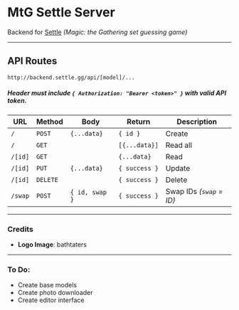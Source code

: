 # MtG Settle Server

Backend for [Settle](settle.gg) _(Magic: the Gathering set guessing game)_

---

## API Routes
`http://backend.settle.gg/api/[model]/...`
##### _Header must include `{ Authorization: "Bearer <token>" }` with valid API token._

| URL | Method | Body | Return | Description |
|------|------|------|------|------|
|`/`|`POST`|`{...data}`|`{ id }`|Create|
|`/`|`GET`| |`[{...data}]`|Read all|
|`/[id]`|`GET`| |`{...data}`|Read|
|`/[id]`|`PUT`|`{...data}`|`{ success }`|Update|
|`/[id]`|`DELETE`| |`{ success }`|Delete|
|`/swap`|`POST`|`{ id, swap }`|`{ success }`|Swap IDs _(`swap` = ID)_|

---

### Credits
 - **Logo Image**: bathtaters

---

### To Do:
 - Create base models
 - Create photo downloader
 - Create editor interface